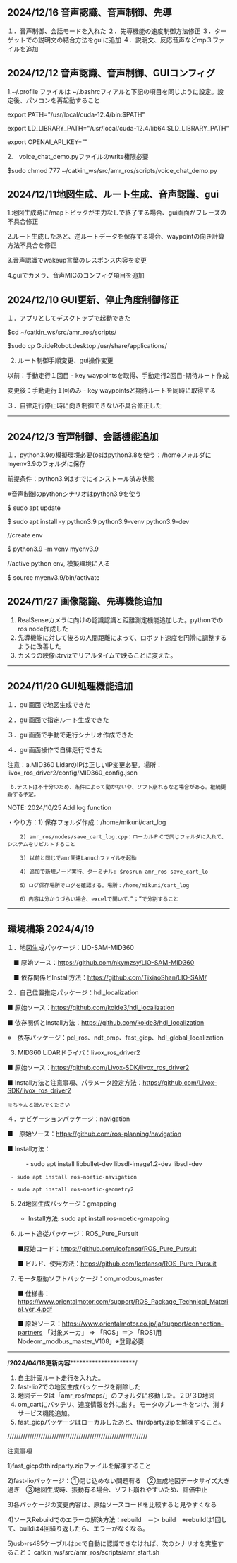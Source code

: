 2024/12/16 音声認識、音声制御、先導
---------------------------------------------------------------------------------------------------
１．音声制御、会話モードを入れた
２．先導機能の速度制御方法修正
３．ターゲットでの説明文の結合方法をguiに追加
４．説明文、反応音声などmp３ファイルを追加

2024/12/12 音声認識、音声制御、GUIコンフィグ
-------------------------------------------------------------------------------------------------
1.~/.profile ファイルは ~/.bashrcフィアルと下記の項目を同じように設定。設定後、パソコンを再起動すること

export PATH="/usr/local/cuda-12.4/bin:$PATH"

export LD_LIBRARY_PATH="/usr/local/cuda-12.4/lib64:$LD_LIBRARY_PATH"

export OPENAI_API_KEY=""

2.　voice_chat_demo.pyファイルのwrite権限必要

$sudo chmod 777 ~/catkin_ws/src/amr_ros/scripts/voice_chat_demo.py

2024/12/11地図生成、ルート生成、音声認識、gui
--------------------------------------------------------------------------------------------------
1.地図生成時に/mapトピックが主力なしで終了する場合、gui画面がフレーズの不具合修正

2.ルート生成したあと、逆ルートデータを保存する場合、waypointの向き計算方法不具合を修正

3.音声認識でwakeup言葉のレスポンス内容を変更

4.guiでカメラ、音声MICのコンフィグ項目を追加

2024/12/10 GUI更新、停止角度制御修正
--------------------------------------------------------------------------------------------------
１．アプリとしてデスクトップで起動できた

$cd ~/catkin_ws/src/amr_ros/scripts/

$sudo cp GuideRobot.desktop /usr/share/applications/

2. ルート制御手順変更、gui操作変更
   
以前：手動走行１回目 - key waypointsを取得、手動走行2回目-期待ルート作成

変更後：手動走行１回のみ - key waypointsと期待ルートを同時に取得する

３．自律走行停止時に向き制御できない不具合修正した
***************************************************************************************************
2024/12/3 音声制御、会話機能追加
-----------------------------------------------------------------------------------------------------
１．python3.9の模擬環境必要(osはpython3.8を使う：/homeフォルダにmyenv3.9のフォルダに保存

前提条件：python3.9はすでにインストール済み状態

※音声制御のpythonシナリオはpython3.9を使う

$ sudo apt update

$ sudo apt install -y python3.9 python3.9-venv python3.9-dev

//create env

$ python3.9 -m venv myenv3.9

//active python env, 模擬環境に入る

$ source myenv3.9/bin/activate

2024/11/27 画像認識、先導機能追加
----------------------------------------------------------------------------------------------------
1. RealSenseカメラに向けの認識認識と距離測定機能追加した。pythonでのros node作成した
2. 先導機能に対して後ろの人間距離によって、ロボット速度を円滑に調整するように改善した
3. カメラの映像はrvizでリアルタイムで映ることに変えた。
********************************************************************************************************
2024/11/20 GUI処理機能追加
--------------------------------------------------------------------------------------------------------
１．gui画面で地図生成できた

２．gui画面で指定ルート生成できた

３．gui画面で手動で走行シナリオ作成できた

４．gui画面操作で自律走行できた

注意：a.MID360 LidarのIPは正しいIP変更必要。場所：livox_ros_driver2/config/MID360_config.json

     b.テストは不十分のため、条件によって動かないや、ソフト崩れるなど場合がある。継続更新する予定。

NOTE: 2024/10/25 Add log function

・やり方：1) 保存フォルダ作成：/home/mikuni/cart_log

        2) amr_ros/nodes/save_cart_log.cpp：ローカルＰＣで同じフォルダに入れて、システムをリビルトすること
        
        3) 以前と同じでamr関連Lanuchファイルを起動
        
        4) 追加で新規ノード実行、ターミナル: $rosrun amr_ros save_cart_lo
        
        5）ログ保存場所でログを確認する。場所：/home/mikuni/cart_log
        
        6）内容は分かりづらい場合、excelで開いて、”；”で分割すること

**************************************************************************************************************
環境構築 2024/4/19
-------------------------------------------------------------------------------------------------------------
１．地図生成パッケージ：LIO-SAM-MID360

　■ 原始ソース：https://github.com/nkymzsy/LIO-SAM-MID360
 
　■ 依存関係とInstall方法：https://github.com/TixiaoShan/LIO-SAM/
 
２．自己位置推定パッケージ：hdl_localization

  ■ 原始ソース：https://github.com/koide3/hdl_localization
  
  ■ 依存関係とInstall方法：https://github.com/koide3/hdl_localization
  
  ※　依存パッケージ：pcl_ros、ndt_omp、fast_gicp、hdl_global_localization
  
3. MID360 LiDARドライバ：livox_ros_driver2
   
  ■ 原始ソース：https://github.com/Livox-SDK/livox_ros_driver2

  ■ Install方法と注意事項、パラメータ設定方法：https://github.com/Livox-SDK/livox_ros_driver2
  
    ※ちゃんと読んでください
    
４．ナビゲーションパッケージ：navigation

  ■　原始ソース：https://github.com/ros-planning/navigation
  
  ■ Install方法：
  
　　　- sudo apt install libbullet-dev libsdl-image1.2-dev libsdl-dev
   
     - sudo apt install ros-noetic-navigation
     
     - sudo apt install ros-noetic-geometry2
     
5. 2d地図生成パッケージ：gmapping
   
   - Install方法: sudo apt install ros-noetic-gmapping
     
6. ルート追従パッケージ：ROS_Pure_Pursuit
   
   ■原始コード：https://github.com/leofansq/ROS_Pure_Pursuit
   
   ■ ビルド、使用方法：https://github.com/leofansq/ROS_Pure_Pursuit
   
7. モータ駆動ソフトパッケージ：om_modbus_master
    
   ■ 仕様書：https://www.orientalmotor.com/support/ROS_Package_Technical_Material_ver_4.pdf

   ■ 原始ソース：https://www.orientalmotor.co.jp/ja/support/connection-partners
   「対象メーカ」 => 「ROS」＝＞「ROS1用Nodeom_modbus_master_V108」※登録必要 
**************************************************************************************************************
/************2024/04/18**更新内容*******************************/
1. 自主計画ルート走行を入れた。
2. fast-lio2での地図生成パッケージを削除した
3. 地図データは「amr_ros/maps/」のフォルダに移動した。２D/３D地図
4. om_cartにバッテリ、速度情報を外に出す。モータのブレーキをつけ、消すサービス機能追加。
5. fast_gicpパッケージはローカルしたあと、thirdparty.zipを解凍すること。
   
///////////////////////////////////////////////////////////////

注意事項

1)fast_gicpのthirdparty.zipファイルを解凍すること

2)fast-lioパッケージ：①閉じ込めない問題有る　②生成地図データサイズ大き過ぎ　③地図生成時、振動有る場合、ソフト崩れやすいため、評価中止

3)各パッケージの変更内容は、原始ソースコードを比較すると見やすくなる

4)ソースRebuildでのエラーの解決方法：rebuild　＝＞ build　※rebuildは1回して、buildは4回繰り返したら、エラーがなくなる。

5)usb-rs485ケーブルはpcで自動に認識できなければ、次のシナリオを実施すること： catkin_ws/src/amr_ros/scripts/amr_start.sh
